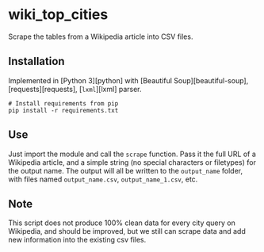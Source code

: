 # wiki_top_cities

Scrape the tables from a Wikipedia article into CSV files.

## Installation

Implemented in [Python 3][python] with [Beautiful Soup][beautiful-soup], [requests][requests], [`lxml`][lxml] parser.

```
# Install requirements from pip
pip install -r requirements.txt
```

## Use


Just import the module and call the `scrape` function. Pass it the full URL of a Wikipedia article, and a simple string (no special characters or filetypes) for the output name. The output will all be written to the `output_name` folder, with files named `output_name.csv`, `output_name_1.csv`, etc.


## Note
This script does not produce 100% clean data for every city query on Wikipedia, and should be improved, but we still can scrape data and add new information into the existing csv files.
